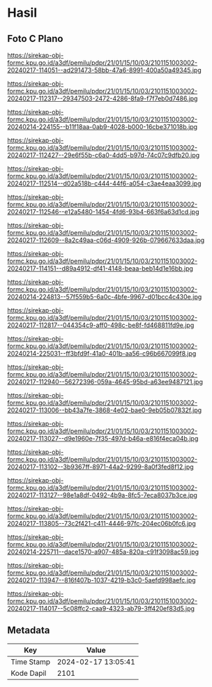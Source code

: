 # Hasil

## Foto C Plano

https://sirekap-obj-formc.kpu.go.id/a3df/pemilu/pdpr/21/01/15/10/03/2101151003002-20240217-114051--ad291473-58bb-47a6-8991-400a50a49345.jpg

https://sirekap-obj-formc.kpu.go.id/a3df/pemilu/pdpr/21/01/15/10/03/2101151003002-20240217-112317--29347503-2472-4286-8fa9-f7f7eb0d7486.jpg

https://sirekap-obj-formc.kpu.go.id/a3df/pemilu/pdpr/21/01/15/10/03/2101151003002-20240214-224155--b11f18aa-0ab9-4028-b000-16cbe371018b.jpg

https://sirekap-obj-formc.kpu.go.id/a3df/pemilu/pdpr/21/01/15/10/03/2101151003002-20240217-112427--29e6f55b-c6a0-4dd5-b97d-74c07c9dfb20.jpg

https://sirekap-obj-formc.kpu.go.id/a3df/pemilu/pdpr/21/01/15/10/03/2101151003002-20240217-112514--d02a518b-c444-44f6-a054-c3ae4eaa3099.jpg

https://sirekap-obj-formc.kpu.go.id/a3df/pemilu/pdpr/21/01/15/10/03/2101151003002-20240217-112546--e12a5480-1454-4fd6-93b4-663f6a63d1cd.jpg

https://sirekap-obj-formc.kpu.go.id/a3df/pemilu/pdpr/21/01/15/10/03/2101151003002-20240217-112609--8a2c49aa-c06d-4909-926b-079667633daa.jpg

https://sirekap-obj-formc.kpu.go.id/a3df/pemilu/pdpr/21/01/15/10/03/2101151003002-20240217-114151--d89a4912-df41-4148-beaa-beb14d1e16bb.jpg

https://sirekap-obj-formc.kpu.go.id/a3df/pemilu/pdpr/21/01/15/10/03/2101151003002-20240214-224813--57f559b5-6a0c-4bfe-9967-d01bcc4c430e.jpg

https://sirekap-obj-formc.kpu.go.id/a3df/pemilu/pdpr/21/01/15/10/03/2101151003002-20240217-112817--044354c9-aff0-498c-be8f-fd468811fd9e.jpg

https://sirekap-obj-formc.kpu.go.id/a3df/pemilu/pdpr/21/01/15/10/03/2101151003002-20240214-225031--ff3bfd9f-41a0-401b-aa56-c96b667099f8.jpg

https://sirekap-obj-formc.kpu.go.id/a3df/pemilu/pdpr/21/01/15/10/03/2101151003002-20240217-112940--56272396-059a-4645-95bd-a63ee9487121.jpg

https://sirekap-obj-formc.kpu.go.id/a3df/pemilu/pdpr/21/01/15/10/03/2101151003002-20240217-113006--bb43a7fe-3868-4e02-bae0-9eb05b07832f.jpg

https://sirekap-obj-formc.kpu.go.id/a3df/pemilu/pdpr/21/01/15/10/03/2101151003002-20240217-113027--d9e1960e-7f35-497d-b46a-e816f4eca04b.jpg

https://sirekap-obj-formc.kpu.go.id/a3df/pemilu/pdpr/21/01/15/10/03/2101151003002-20240217-113102--3b9367ff-8971-44a2-9299-8a0f3fed8f12.jpg

https://sirekap-obj-formc.kpu.go.id/a3df/pemilu/pdpr/21/01/15/10/03/2101151003002-20240217-113127--98e1a8df-0492-4b9a-8fc5-7eca8037b3ce.jpg

https://sirekap-obj-formc.kpu.go.id/a3df/pemilu/pdpr/21/01/15/10/03/2101151003002-20240217-113805--73c2f421-c411-4446-97fc-204ec06b0fc6.jpg

https://sirekap-obj-formc.kpu.go.id/a3df/pemilu/pdpr/21/01/15/10/03/2101151003002-20240214-225711--dace1570-a907-485a-820a-c91f3098ac59.jpg

https://sirekap-obj-formc.kpu.go.id/a3df/pemilu/pdpr/21/01/15/10/03/2101151003002-20240217-113947--816f407b-1037-4219-b3c0-5aefd998aefc.jpg

https://sirekap-obj-formc.kpu.go.id/a3df/pemilu/pdpr/21/01/15/10/03/2101151003002-20240217-114017--5c08ffc2-caa9-4323-ab79-3ff420ef83d5.jpg


## Metadata

| Key        | Value               |
| ---------- | ------------------- |
| Time Stamp | 2024-02-17 13:05:41 |
| Kode Dapil | 2101                |



